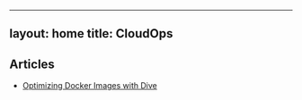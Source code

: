 ---
 layout: home
 title: CloudOps
 ---
 ## Articles
 
 - [Optimizing Docker Images with Dive](/2025-03-23-docker-dive-guide)